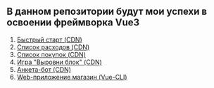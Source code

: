 <h2> В данном репозитории будут мои успехи в освоении фреймворка Vue3 </h2>
<ol> 
  <li><a href="https://markgrig.github.io/myVue/pract/CDN/0-list-quickStart/index.html"> Быстрый старт (CDN) </a> </li>
  <li> <a href="https://markgrig.github.io/myVue/pract/CDN/2-listOfExpenses-validation/index.html"> Список расходов (CDN) </a> </li>
  <li> <a href="https://markgrig.github.io/myVue/pract/CDN/1-shoppingList-bind/index.html"> Список покупок (CDN) </a></li> 
  <li> <a href="https://markgrig.github.io/myVue/pract/CDN/3-sizing%20block-computed/index.html"> Игра "Выровни блок" (CDN) </a></li>
  <li> <a href="https://markgrig.github.io/myVue/pract/CDN/4-botQuestionnaire-watch/index.html"> Анкета-бот (CDN)  </a></li>
  <li> <a href="https://markshop.netlify.app"> Web-приложение магазин (Vue-CLI)  </a></li>
</ol>
